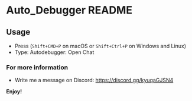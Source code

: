 # Auto_Debugger README

## Usage

* Press (`Shift+CMD+P` on macOS or `Shift+Ctrl+P` on Windows and Linux)
* Type: Autodebugger: Open Chat

### For more information

* Write me a message on Discord: https://discord.gg/kyuqaGJSN4

**Enjoy!**
